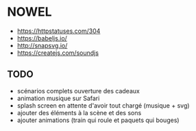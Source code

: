 # NOWEL

* https://httpstatuses.com/304
* https://babeljs.io/
* http://snapsvg.io/
* https://createjs.com/soundjs

## TODO

* scénarios complets ouverture des cadeaux
* animation musique sur Safari
* splash screen en attente d'avoir tout chargé (musique + svg)
* ajouter des éléments à la scène et des sons
* ajouter animations (train qui roule et paquets qui bouges)
